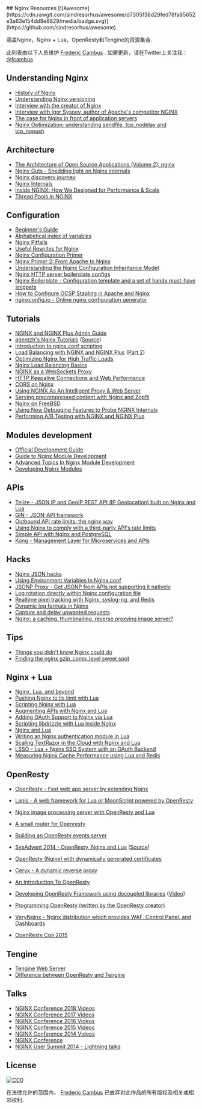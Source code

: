 <div class="github-widget" data-repo="fcambus/nginx-resources"></div>
## Nginx Resources [![Awesome](https://cdn.rawgit.com/sindresorhus/awesome/d7305f38d29fed78fa85652e3a63e154dd8e8829/media/badge.svg)](https://github.com/sindresorhus/awesome)

涵盖Nginx，Nginx + Lua，OpenResty和Tengine的资源集合.

此列表由以下人员维护 [Frederic Cambus](https://www.cambus.net) .  如需更新，请在Twitter上关注我： [@fcambus](https://twitter.com/fcambus)

## Understanding Nginx

- [History of Nginx](https://www.nginx.com/wp-content/uploads/2014/11/Infographic_History-of-Nginx_FulI_20141101.png)
- [Understanding Nginx versioning](https://www.nginx.com/blog/nginx-1-6-1-7-released/)
- [Interview with the creator of Nginx](https://web.archive.org/web/20180614224054/http://mindend.com/interview-with-the-creator-of-nginx/)
- [Interview with Igor Sysoev, author of Apache's competitor NGINX](http://freesoftwaremagazine.com/articles/interview_igor_sysoev_author_apaches_competitor_nginx/)
- [The case for Nginx in front of application servers](https://www.cambus.net/the-case-for-nginx-in-front-of-application-servers/)
- [Nginx Optimization: understanding sendfile, tcp_nodelay and tcp_nopush](https://t37.net/nginx-optimization-understanding-sendfile-tcp_nodelay-and-tcp_nopush.html)

## Architecture

- [The Architecture of Open Source Applications (Volume 2): nginx](http://aosabook.org/en/nginx.html)
- [Nginx Guts - Shedding light on Nginx internals](http://www.nginxguts.com/category/nginx/)
- [Nginx discovery journey](http://www.nginx-discovery.com/)
- [Nginx Internals](http://www.slideshare.net/joshzhu/nginx-internals)
- [Inside NGINX: How We Designed for Performance & Scale](https://www.nginx.com/blog/inside-nginx-how-we-designed-for-performance-scale/)
- [Thread Pools in NGINX](https://www.nginx.com/blog/thread-pools-boost-performance-9x/)

## Configuration

- [Beginner's Guide](http://nginx.org/en/docs/beginners_guide.html)
- [Alphabetical index of variables](http://nginx.org/en/docs/varindex.html)
- [Nginx Pitfalls](https://www.nginx.com/resources/wiki/start/topics/tutorials/config_pitfalls/)
- [Useful Rewrites for Nginx ](https://blog.engineyard.com/2011/useful-rewrites-for-nginx)
- [Nginx Configuration Primer](http://blog.martinfjordvald.com/2010/07/nginx-primer/)
- [Nginx Primer 2: From Apache to Nginx](http://blog.martinfjordvald.com/2011/02/nginx-primer-2-from-apache-to-nginx/)
- [Understanding the Nginx Configuration Inheritance Model](http://blog.martinfjordvald.com/2012/08/understanding-the-nginx-configuration-inheritance-model/)
- [Nginx HTTP server boilerplate configs](https://github.com/h5bp/server-configs-nginx)
- [Nginx Boilerplate - Configuration template and a set of handy must-have snippets](https://github.com/nginx-boilerplate/nginx-boilerplate)
- [How to Configure OCSP Stapling in Apache and Nginx](https://sslmate.com/blog/post/ocsp_stapling_in_apache_and_nginx)
- [nginxconfig.io - Online nginx configuration generator](https://nginxconfig.io)

## Tutorials

- [NGINX and NGINX Plus Admin Guide](https://www.nginx.com/resources/admin-guide/)
- [agentzh's Nginx Tutorials](https://openresty.org/download/agentzh-nginx-tutorials-en.html) ([Source](https://github.com/openresty/nginx-tutorials))
- [Introduction to nginx.conf scripting](http://agentzh.org/misc/slides/nginx-conf-scripting/nginx-conf-scripting.html)
- [Load Balancing with NGINX and NGINX Plus](https://www.nginx.com/blog/load-balancing-with-nginx-plus/) ([Part 2](https://www.nginx.com/blog/load-balancing-with-nginx-plus-part2/))
- [Optimizing Nginx for High Traffic Loads](http://blog.martinfjordvald.com/2011/04/optimizing-nginx-for-high-traffic-loads/)
- [Nginx Load Balancing Basics](http://blog.jsdelivr.com/2013/01/nginx-load-balancing-basics.html)
- [NGINX as a WebSockets Proxy](https://www.nginx.com/blog/websocket-nginx/)
- [HTTP Keepalive Connections and Web Performance ](https://www.nginx.com/blog/http-keepalives-and-web-performance/)
- [CORS on Nginx](https://enable-cors.org/server_nginx.html)
- [Using NGINX As An Intelligent Proxy & Web Server](https://docs.apitools.com/blog/2014/06/10/using-nginx-as-an-intelligent-proxy-web-server.html)
- [Serving precompressed content with Nginx and Zopfli](https://www.cambus.net/serving-precompressed-content-with-nginx-and-zopfli/)
- [Nginx on FreeBSD](https://www.cambus.net/nginx-on-freebsd/)
- [Using New Debugging Features to Probe NGINX Internals](https://www.nginx.com/blog/new-debugging-features-probe-nginx-internals/)
- [Performing A/B Testing with NGINX and NGINX Plus](https://www.nginx.com/blog/performing-a-b-testing-nginx-plus/)

## Modules development

- [Official Development Guide](http://nginx.org/en/docs/dev/development_guide.html)
- [Guide to Nginx Module Development](http://www.evanmiller.org/nginx-modules-guide.html)
- [Advanced Topics In Nginx Module Development](http://www.evanmiller.org/nginx-modules-guide-advanced.html)
- [Developing Nginx Modules](https://www.airpair.com/nginx/extending-nginx-tutorial)

## APIs

- [Telize - JSON IP and GeoIP REST API (IP Geolocation) built on Nginx and Lua](https://www.telize.com)
- [GIN - JSON-API framework](http://gin.io/)
- [Outbound API rate limits: the nginx way](https://monterail.com/blog/2011/outbound-api-rate-limits-the-nginx-way)
- [Using Nginx to comply with a third-party API's rate limits](https://vitobotta.com/2014/01/12/using-nginx-to-comply-with-a-third-party-apis-rate-limits/)
- [Simple API with Nginx and PostgreSQL](http://rny.io/nginx/postgresql/2013/07/26/simple-api-with-nginx-and-postgresql.html)
- [Kong - Management Layer for Microservices and APIs](https://getkong.org)

## Hacks

- [Nginx JSON hacks](https://web.archive.org/web/20140921162448/http://www.gabrielweinberg.com/blog/2011/07/nginx-json-hacks.html)
- [Using Environment Variables In Nginx.conf](https://docs.apitools.com/blog/2014/07/02/using-environment-variables-in-nginx-conf.html)
- [JSONP Proxy - Get JSONP from APIs not supporting it natively](https://github.com/fcambus/jsonp-proxy)
- [Log rotation directly within Nginx configuration file](https://www.cambus.net/log-rotation-directly-within-nginx-configuration-file/)
- [Realtime pixel tracking with Nginx, syslog-ng, and Redis](https://benwilber.github.io/nginx/redis/syslog/pixel-tracking/2013/09/13/realtime-pixel-tracking-with-nginx-syslog-ng-and-redis.html)
- [Dynamic log formats in Nginx](https://benwilber.github.io/nginx/syslog/logging/2015/08/26/dynamic-log-formats-in-nginx.html)
- [Capture and delay unwanted requests](https://github.com/p0pr0ck5/lua-resty-tarpit)
- [Nginx: a caching, thumbnailing, reverse proxying image server?](http://charlesleifer.com/blog/nginx-a-caching-thumbnailing-reverse-proxying-image-server-/)

## Tips

- [Things you didn't know Nginx could do](http://www.slideshare.net/sarahnovotny/5-things-you-didnt-know-nginx-could-do)
- [Finding the nginx gzip_comp_level sweet spot](https://mjanja.ch/2015/03/finding-the-nginx-gzip_comp_level-sweet-spot/)

## Nginx + Lua

- [Nginx, Lua, and beyond](http://agentzh.org/misc/slides/nginx-lua-and-beyond.pdf)
- [Pushing Nginx to its limit with Lua](https://blog.cloudflare.com/pushing-nginx-to-its-limit-with-lua/)
- [Scripting Nginx with Lua](http://www.londonlua.org/scripting_nginx_with_lua/)
- [Augmenting APIs with Nginx and Lua](http://tech.3scale.net/2013/01/09/augment-your-api-without-touching-it/)
- [Adding OAuth Support to Nginx via Lua](http://chairnerd.seatgeek.com/oauth-support-for-nginx-with-lua/)
- [Scripting libdrizzle with Lua inside Nginx](http://agentzh.org/misc/slides/libdrizzle-lua-nginx.pdf)
- [Nginx and Lua](https://web.archive.org/web/20141223070856/http://devblog.mixlr.com/2012/09/01/nginx-lua/)
- [Writing an Nginx authentication module in Lua](https://www.stavros.io/posts/writing-an-nginx-authentication-module-in-lua/)
- [Scaling TextRazor in the Cloud with Nginx and Lua](http://www.textrazor.com/blog/2013/03/scaling-textrazor-in-the-cloud-with-nginx-and-lua.html)
- [LSSO - Lua + Nginx SSO System with an OAuth Backend](https://github.com/maiome-development/lsso)
- [Measuring Nginx Cache Performance using Lua and Redis](http://charlesleifer.com/blog/measuring-nginx-cache-performance-using-lua-and-redis/)

## OpenResty

- [OpenResty - Fast web app server by extending Nginx](https://openresty.org/en/)
- [Lapis - A web framework for Lua or MoonScript powered by OpenResty](http://leafo.net/lapis/)
- [Nginx image processing server with OpenResty and Lua](http://leafo.net/posts/creating_an_image_server.html)
- [A small router for Openresty](https://docs.apitools.com/blog/2014/04/24/a-small-router-for-openresty.html)
- [Building an OpenResty events server](https://github.com/cagerton/dropthat/)
- [SysAdvent 2014 - OpenResty, Nginx and Lua](http://sysadvent.blogspot.com/2014/12/day-22-largely-unappreciated.html) ([Source](https://github.com/lusis/sysadvent-2014))
- [OpenResty (Nginx) with dynamically generated certificates](http://blog.dutchcoders.io/openresty-with-dynamic-generated-certificates/)
- [Ceryx - A dynamic reverse proxy](https://www.sourcelair.com/blog/articles/75/ceryx-dynamic-nginx)
- [An Introduction To OpenResty](http://openmymind.net/An-Introduction-To-OpenResty-Nginx-Lua/)
- [Developing OpenResty Framework using decoupled libraries](http://www.iresty.com/download/ebook/2015_con/aapo.pdf) ([Video](https://www.youtube.com/watch?v=VqBt5icKCI8))
- [Programming OpenResty (written by the OpenResty creator)](https://www.gitbook.com/book/openresty/programming-openresty/details)
- [VeryNginx - Nginx distribution which provides WAF, Control Panel, and Dashboards](https://github.com/alexazhou/VeryNginx)

- [OpenResty Con 2015](http://www.iresty.com)


## Tengine

- [Tengine Web Server](http://tengine.taobao.org)
- [Difference between OpenResty and Tengine](https://github.com/openresty/openresty/issues/54)

## Talks

- [NGINX Conference 2018 Videos](https://www.youtube.com/playlist?list=PLGz_X9w9raXe_Vc708VKvr5KJ4gnf1WxS)
- [NGINX Conference 2017 Videos](https://www.youtube.com/playlist?list=PLGz_X9w9raXeT-z_rcZ9yF0kV5SENZ-yt)
- [NGINX Conference 2016 Videos](https://www.youtube.com/playlist?list=PLGz_X9w9raXcOsB_dT26iu0BvbSxWYG1g)
- [NGINX Conference 2015 Videos](https://www.youtube.com/playlist?list=PLGz_X9w9raXdED9BR6GQ61A6d3fBzjpbn)
- [NGINX Conference 2014 Videos](https://www.youtube.com/playlist?list=PLGz_X9w9raXewvc6tjIGGFZ6DBKHEld3k)
- [NGINX Conference](https://www.nginx.com/nginxconf/)
- [NGINX User Summit 2014 - Lightning talks](https://www.youtube.com/playlist?list=PLGz_X9w9raXfTnRnI6Xl0LMhAKoTVVZv8)

## License

[![CC0](https://licensebuttons.net/p/zero/1.0/88x31.png)](https://creativecommons.org/publicdomain/zero/1.0/)

在法律允许的范围内， [Frederic Cambus](https://www.cambus.net) 已放弃对此作品的所有版权及相关或相邻权利.
